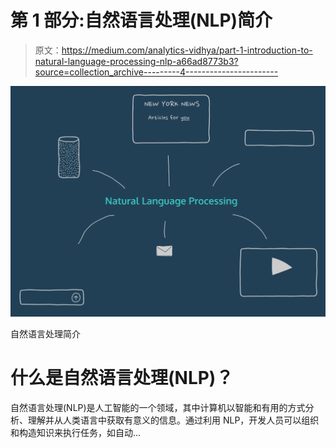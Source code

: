 # 第 1 部分:自然语言处理(NLP)简介

> 原文：<https://medium.com/analytics-vidhya/part-1-introduction-to-natural-language-processing-nlp-a66ad8773b3?source=collection_archive---------4----------------------->

![](img/06a8e0cbbbb94b553f533de9695665f3.png)

自然语言处理简介

# 什么是自然语言处理(NLP)？

自然语言处理(NLP)是人工智能的一个领域，其中计算机以智能和有用的方式分析、理解并从人类语言中获取有意义的信息。通过利用 NLP，开发人员可以组织和构造知识来执行任务，如自动…